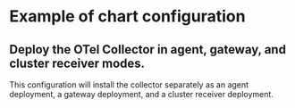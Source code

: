 # Example of chart configuration

## Deploy the OTel Collector in agent, gateway, and cluster receiver modes.

This configuration will install the collector separately as an agent deployment, a gateway deployment, and a cluster receiver deployment.
